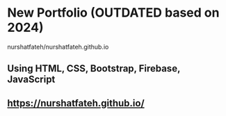 # New Portfolio (OUTDATED based on 2024)
 nurshatfateh/nurshatfateh.github.io
## Using HTML, CSS, Bootstrap, Firebase, JavaScript
## https://nurshatfateh.github.io/
